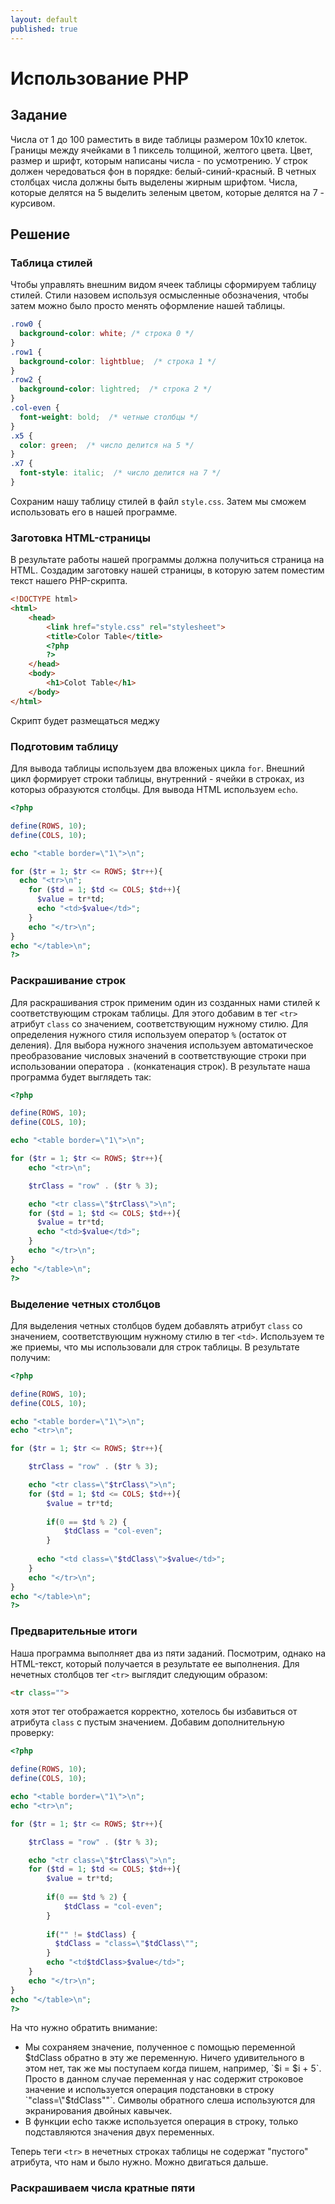 ```yaml
---
layout: default
published: true
---
```

# Использование PHP

## Задание

Числа от 1 до 100 раместить в виде таблицы размером 10х10 клеток.
Границы между ячейками в 1 пиксель толщиной, желтого цвета.
Цвет, размер и шрифт, которым написаны числа - по усмотрению.
У строк должен чередоваться фон в порядке: белый-синий-красный.
В четных столбцах числа должны быть выделены жирным шрифтом.
Числа, которые делятся на 5 выделить зеленым цветом, которые делятся на 7 - курсивом.

## Решение

### Таблица стилей

Чтобы управлять внешним видом ячеек таблицы сформируем таблицу стилей. Стили назовем используя осмысленные обозначения, чтобы затем можно было просто менять оформление нашей таблицы.

~~~ css
.row0 {
  background-color: white; /* строка 0 */
}
.row1 {
  background-color: lightblue;  /* строка 1 */
}
.row2 {
  background-color: lightred;  /* строка 2 */
}
.col-even {
  font-weight: bold;  /* четные столбцы */
}
.x5 {
  color: green;  /* число делится на 5 */
}
.x7 {
  font-style: italic;  /* число делится на 7 */
}
~~~

Сохраним нашу таблицу стилей в файл `style.css`. Затем мы сможем использовать его в нашей программе.

### Заготовка HTML-страницы

В результате работы нашей программы должна получиться cтраница на HTML. Создадим заготовку нашей страницы, в которую затем поместим текст нашего PHP-скрипта.

~~~ html
<!DOCTYPE html>
<html>
    <head>
        <link href="style.css" rel="stylesheet">
        <title>Color Table</title>
        <?php
        ?>
    </head>
    <body>
        <h1>Colot Table</h1>
    </body>
</html>
~~~

Скрипт будет размещаться меджу <?php и ?>

### Подготовим таблицу

Для вывода таблицы используем два вложеных цикла `for`. Внешний цикл формирует строки таблицы, внутренний - ячейки в строках, из которыз образуются столбцы. Для вывода HTML используем `echo`.

~~~ php
<?php

define(ROWS, 10);
define(COLS, 10); 

echo "<table border=\"1\">\n";

for ($tr = 1; $tr <= ROWS; $tr++){ 
  echo "<tr>\n";
    for ($td = 1; $td <= COLS; $td++){
      $value = tr*td;
      echo "<td>$value</td>";
    }
    echo "</tr>\n";
}
echo "</table>\n";
?>
~~~

### Раскрашивание строк

Для раскрашивания строк применим один из созданных нами стилей к соответствующим строкам таблицы. Для этого добавим в тег `<tr>` атрибут `class` со значением, соответствующим нужному стилю. Для определения нужного стиля используем оператор `%` (остаток от деления). Для выбора нужного значения используем автоматическое преобразование числовых значений в соответствующие строки при использовании оператора `.` (конкатенация строк). В результате наша программа будет выглядеть так:

~~~ php
<?php

define(ROWS, 10);
define(COLS, 10); 

echo "<table border=\"1\">\n";

for ($tr = 1; $tr <= ROWS; $tr++){ 
    echo "<tr>\n";

    $trClass = "row" . ($tr % 3);

    echo "<tr class=\"$trClass\">\n";
    for ($td = 1; $td <= COLS; $td++){
      $value = tr*td;
      echo "<td>$value</td>";
    }
    echo "</tr>\n";
}
echo "</table>\n";
?>
~~~

### Выделение четных столбцов

Для выделения четных столбцов будем добавлять атрибут `class` со значением, соответствующим нужному стилю в тег `<td>`. Используем те же приемы, что мы использовали для строк таблицы. В результате получим:

~~~ php
<?php

define(ROWS, 10);
define(COLS, 10); 

echo "<table border=\"1\">\n";
echo "<tr>\n";

for ($tr = 1; $tr <= ROWS; $tr++){ 

    $trClass = "row" . ($tr % 3);

    echo "<tr class=\"$trClass\">\n";
    for ($td = 1; $td <= COLS; $td++){
        $value = tr*td;
        
        if(0 == $td % 2) {
            $tdClass = "col-even";
        }
      
      echo "<td class=\"$tdClass\">$value</td>";
    }
    echo "</tr>\n";
}
echo "</table>\n";
?>
~~~

### Предварительные итоги

Наша программа выполняет два из пяти заданий. Посмотрим, однако на HTML-текст, который получается в результате ее выполнения. Для нечетных столбцов тег `<tr>` выглядит следующим образом:

~~~ html
<tr class="">
~~~

хотя этот тег отображается корректно, хотелось бы избавиться от атрибута `class` с пустым значением. Добавим дополнительную проверку:

~~~ php
<?php

define(ROWS, 10);
define(COLS, 10); 

echo "<table border=\"1\">\n";
echo "<tr>\n";

for ($tr = 1; $tr <= ROWS; $tr++){ 

    $trClass = "row" . ($tr % 3);

    echo "<tr class=\"$trClass\">\n";
    for ($td = 1; $td <= COLS; $td++){
        $value = tr*td;
        
        if(0 == $td % 2) {
            $tdClass = "col-even";
        }
      
        if("" != $tdClass) {
          $tdClass = "class=\"$tdClass\"";
        }
        echo "<td$tdClass>$value</td>";
    }
    echo "</tr>\n";
}
echo "</table>\n";
?>
~~~

На что нужно обратить внимание:

* Мы сохраняем значение, полученное с помощью переменной $tdClass обратно в эту же переменную. Ничего удивительного в этом нет, так же мы поступаем когда пишем, например, `$i = $i + 5`. Просто в данном случае переменная у нас содержит строковое значение и используется операция подстановки в строку `"class=\"$tdClass\""`. Символы обратного слеша используются для экранирования двойных кавычек.
* В функции echo также используется операция в строку, только подставляются значения двух переменных.

Теперь теги `<tr>` в нечетных строках таблицы не содержат "пустого" атрибута, что нам и было нужно. Можно двигаться дальше.

### Раскрашиваем числа кратные пяти









